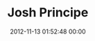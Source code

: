 ---
title: "Josh Principe"
date: 2012-11-13 01:52:48 00:00
permalink: /joshprincipe
twitter: ""
likes: [1336,1455,48]
id: 1516
gravatar: "http://www.gravatar.com/avatar/221f4da0ee9948ce75b7f2296271dba1"
---